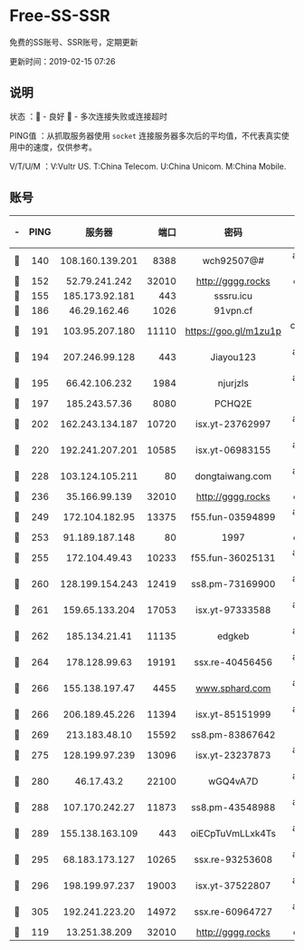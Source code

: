 # Free-SS-SSR

免费的SS账号、SSR账号，定期更新

更新时间：2019-02-15 07:26

## 说明

状态     ：🙂 - 良好 🙁 - 多次连接失败或连接超时

PING值   ：从抓取服务器使用 `socket` 连接服务器多次后的平均值，不代表真实使用中的速度，仅供参考。

V/T/U/M  ：V:Vultr US. T:China Telecom. U:China Unicom. M:China Mobile.

## 账号

|-|PING|服务器|端口|密码|加密方式|区域|V/T/U/M|
|:----:|:----:|:-----:|-----:|:----:|:----:|:----:|:----:|
|🙂|140|108.160.139.201|8388|wch92507@#|aes-256-cfb|JP|10↑/10↑/10↑/10↑|
|🙂|152|52.79.241.242|32010|http://gggg.rocks|chacha20|KR|6↑/9↑/7↑/8↑|
|🙂|155|185.173.92.181|443|sssru.icu|rc4-md5|RU|10↑/10↑/10↑/10↑|
|🙂|186|46.29.162.46|1026|91vpn.cf|rc4-md5|RU|10↑/10↑/10↑/10↑|
|🙂|191|103.95.207.180|11110|https://goo.gl/m1zu1p|chacha20-ietf|US|10↑/10↑/10↑/10↑|
|🙂|194|207.246.99.128|443|Jiayou123|aes-256-cfb|US|10↑/10↑/10↑/10↑|
|🙂|195|66.42.106.232|1984|njurjzls|aes-256-cfb|US|10↑/10↑/10↑/10↑|
|🙂|197|185.243.57.36|8080|PCHQ2E|rc4-md5|US|10↑/10↑/10↑/10↑|
|🙂|202|162.243.134.187|10720|isx.yt-23762997|aes-256-cfb|US|8↑/9↑/9↑/9↑|
|🙂|220|192.241.207.201|10585|isx.yt-06983155|aes-256-cfb|US|8↑/9↑/9↑/9↑|
|🙂|228|103.124.105.211|80|dongtaiwang.com|aes-256-cfb|US|10↑/10↑/10↑/10↑|
|🙂|236|35.166.99.139|32010|http://gggg.rocks|chacha20|US|10↑/10↑/10↑/10↑|
|🙂|249|172.104.182.95|13375|f55.fun-03594899|aes-256-cfb|SG|10↑/10↑/10↑/10↑|
|🙂|253|91.189.187.148|80|1997|chacha20|US|10↑/10↑/10↑/10↑|
|🙂|255|172.104.49.43|10233|f55.fun-36025131|aes-256-cfb|SG|10↑/10↑/10↑/10↑|
|🙂|260|128.199.154.243|12419|ss8.pm-73169900|aes-256-cfb|SG|10↑/10↑/10↑/10↑|
|🙂|261|159.65.133.204|17053|isx.yt-97333588|aes-256-cfb|SG|8↑/9↑/9↑/9↑|
|🙂|262|185.134.21.41|11135|edgkeb|aes-256-cfb|GB|10↑/10↑/10↑/10↑|
|🙂|264|178.128.99.63|19191|ssx.re-40456456|aes-256-cfb|SG|10↑/10↑/10↑/10↑|
|🙂|266|155.138.197.47|4455|www.sphard.com|aes-256-cfb|US|10↑/10↑/10↑/10↑|
|🙂|266|206.189.45.226|11394|isx.yt-85151999|aes-256-cfb|SG|8↑/9↑/9↑/9↑|
|🙂|269|213.183.48.10|15592|ss8.pm-83867642|rc4-md5|RU|10↑/10↑/10↑/10↑|
|🙂|275|128.199.97.239|13096|isx.yt-23237873|aes-256-cfb|SG|8↑/9↑/9↑/9↑|
|🙂|280|46.17.43.2|22100|wGQ4vA7D|aes-256-gcm|RU|10↑/10↑/10↑/10↑|
|🙂|288|107.170.242.27|11873|ss8.pm-43548988|aes-256-cfb|US|10↑/10↑/10↑/10↑|
|🙂|289|155.138.163.109|443|oiECpTuVmLLxk4Ts|aes-256-cfb|US|9↑/10↑/10↑/10↑|
|🙂|295|68.183.173.127|10265|ssx.re-93253608|aes-256-cfb|US|10↑/10↑/10↑/10↑|
|🙂|296|198.199.97.237|19003|isx.yt-37522807|aes-256-cfb|US|8↑/9↑/9↑/9↑|
|🙂|305|192.241.223.20|14972|ssx.re-60964727|aes-256-cfb|US|10↑/10↑/10↑/10↑|
|🙁|119|13.251.38.209|32010|http://gggg.rocks|chacha20|SG|8↑/10↑/9↑/9↑|
